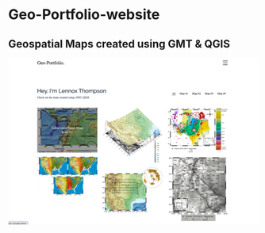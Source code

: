 # Geo-Portfolio-website

## Geospatial Maps created using GMT & QGIS 

![image1](Geo-Portfolio.png)


